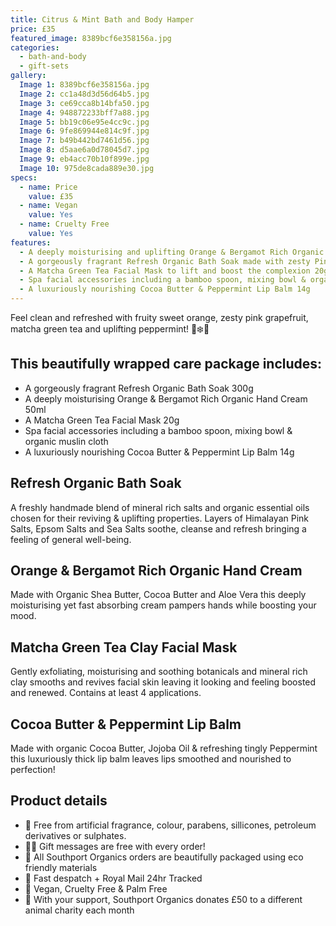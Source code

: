 ```yaml
---
title: Citrus & Mint Bath and Body Hamper
price: £35
featured_image: 8389bcf6e358156a.jpg
categories:
  - bath-and-body
  - gift-sets
gallery:
  Image 1: 8389bcf6e358156a.jpg
  Image 2: cc1a48d3d56d64b5.jpg
  Image 3: ce69cca8b14bfa50.jpg
  Image 4: 948872233bff7a88.jpg
  Image 5: bb19c06e95e4cc9c.jpg
  Image 6: 9fe869944e814c9f.jpg
  Image 7: b49b442bd7461d56.jpg
  Image 8: d5aae6a0d78045d7.jpg
  Image 9: eb4acc70b10f899e.jpg
  Image 10: 975de8cada889e30.jpg
specs:
  - name: Price
    value: £35
  - name: Vegan
    value: Yes
  - name: Cruelty Free
    value: Yes
features:
  - A deeply moisturising and uplifting Orange & Bergamot Rich Organic Hand Cream 50ml
  - A gorgeously fragrant Refresh Organic Bath Soak made with zesty Pink Grapefruit & cooling Peppermint to complete the perfect combination of pampering and rejuvenation 300g
  - A Matcha Green Tea Facial Mask to lift and boost the complexion 20g
  - Spa facial accessories including a bamboo spoon, mixing bowl & organic muslin cloth to add an extra touch of spa inspired luxury
  - A luxuriously nourishing Cocoa Butter & Peppermint Lip Balm 14g
---
```


Feel clean and refreshed with fruity sweet orange, zesty pink grapefruit, matcha green tea and uplifting peppermint! 🍊❄️🌿

## This beautifully wrapped care package includes:

- A gorgeously fragrant Refresh Organic Bath Soak 300g
- A deeply moisturising Orange & Bergamot Rich Organic Hand Cream 50ml
- A Matcha Green Tea Facial Mask 20g
- Spa facial accessories including a bamboo spoon, mixing bowl & organic muslin cloth
- A luxuriously nourishing Cocoa Butter & Peppermint Lip Balm 14g

## Refresh Organic Bath Soak

A freshly handmade blend of mineral rich salts and organic essential oils chosen for their reviving & uplifting properties. Layers of Himalayan Pink Salts, Epsom Salts and Sea Salts soothe, cleanse and refresh bringing a feeling of general well-being.

## Orange & Bergamot Rich Organic Hand Cream

Made with Organic Shea Butter, Cocoa Butter and Aloe Vera this deeply moisturising yet fast absorbing cream pampers hands while boosting your mood.

## Matcha Green Tea Clay Facial Mask

Gently exfoliating, moisturising and soothing botanicals and mineral rich clay smooths and revives facial skin leaving it looking and feeling boosted and renewed. Contains at least 4 applications.

## Cocoa Butter & Peppermint Lip Balm

Made with organic Cocoa Butter, Jojoba Oil & refreshing tingly Peppermint this luxuriously thick lip balm leaves lips smoothed and nourished to perfection!

## Product details

- 🍊 Free from artificial fragrance, colour, parabens, sillicones, petroleum derivatives or sulphates.
- ✍🏼 Gift messages are free with every order!
- 🌿 All Southport Organics orders are beautifully packaged using eco friendly materials
- 📮 Fast despatch + Royal Mail 24hr Tracked
- 🐰 Vegan, Cruelty Free & Palm Free
- 🐾 With your support, Southport Organics donates £50 to a different animal charity each month
